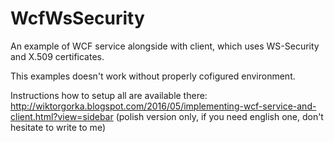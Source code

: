 # WcfWsSecurity
An example of WCF service alongside with client, which uses WS-Security and X.509 certificates.

This examples doesn't work without properly cofigured environment.

Instructions how to setup all are available there:
http://wiktorgorka.blogspot.com/2016/05/implementing-wcf-service-and-client.html?view=sidebar (polish version only, if you need english one, don't hesitate to write to me)
